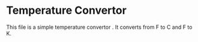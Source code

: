 <h1> Temperature Convertor</h1>
This file is a simple temperature convertor . It converts from F to C and F to K.
